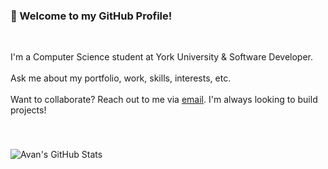 ### 👋 Welcome to my GitHub Profile!
<br>

I'm a Computer Science student at York University & Software Developer. <br><br>
Ask me about my portfolio, work, skills, interests, etc. <br><br>
Want to collaborate? Reach out to me via [email](mailto:avanbath@gmail.com). I'm always looking to build projects!

###
<br>

![Avan's GitHub Stats](https://github-readme-stats.vercel.app/api?username=avanbath&hide=contribs&include_all_commits=true&show_icons=false&theme=swift)
